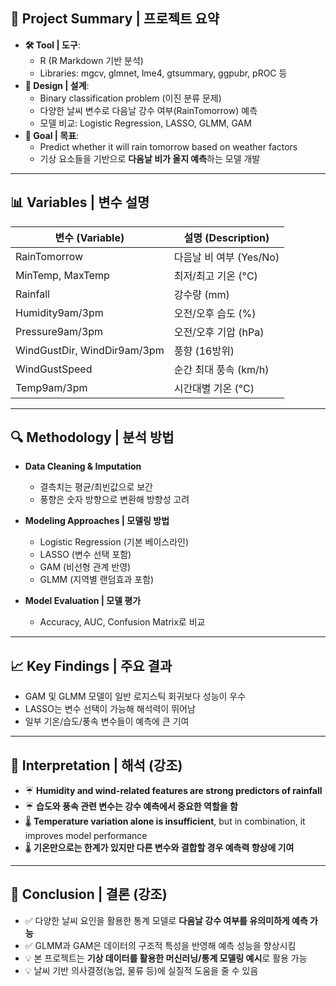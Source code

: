 
## 📌 Project Summary | 프로젝트 요약

- **🛠 Tool | 도구**:  
  - R (R Markdown 기반 분석)  
  - Libraries: mgcv, glmnet, lme4, gtsummary, ggpubr, pROC 등  
- **🧪 Design | 설계**:  
  - Binary classification problem (이진 분류 문제)  
  - 다양한 날씨 변수로 다음날 강수 여부(RainTomorrow) 예측  
  - 모델 비교: Logistic Regression, LASSO, GLMM, GAM  
- **🎯 Goal | 목표**:  
  - Predict whether it will rain tomorrow based on weather factors  
  - 기상 요소들을 기반으로 **다음날 비가 올지 예측**하는 모델 개발

---

## 📊 Variables | 변수 설명

| 변수 (Variable) | 설명 (Description) |
|------------------|--------------------|
| RainTomorrow     | 다음날 비 여부 (Yes/No) |
| MinTemp, MaxTemp | 최저/최고 기온 (°C) |
| Rainfall         | 강수량 (mm) |
| Humidity9am/3pm  | 오전/오후 습도 (%) |
| Pressure9am/3pm  | 오전/오후 기압 (hPa) |
| WindGustDir, WindDir9am/3pm | 풍향 (16방위) |
| WindGustSpeed    | 순간 최대 풍속 (km/h) |
| Temp9am/3pm      | 시간대별 기온 (°C) |

---

## 🔍 Methodology | 분석 방법

- **Data Cleaning & Imputation**  
  - 결측치는 평균/최빈값으로 보간  
  - 풍향은 숫자 방향으로 변환해 방향성 고려

- **Modeling Approaches | 모델링 방법**
  - Logistic Regression (기본 베이스라인)
  - LASSO (변수 선택 포함)
  - GAM (비선형 관계 반영)
  - GLMM (지역별 랜덤효과 포함)

- **Model Evaluation | 모델 평가**
  - Accuracy, AUC, Confusion Matrix로 비교

---

## 📈 Key Findings | 주요 결과

- GAM 및 GLMM 모델이 일반 로지스틱 회귀보다 성능이 우수
- LASSO는 변수 선택이 가능해 해석력이 뛰어남
- 일부 기온/습도/풍속 변수들이 예측에 큰 기여

---

## 🧠 Interpretation | 해석 (강조)

- ☔ **Humidity and wind-related features are strong predictors of rainfall**  
- ☔ **습도와 풍속 관련 변수는 강수 예측에서 중요한 역할을 함**  
- 🌡️ **Temperature variation alone is insufficient**, but in combination, it improves model performance  
- 🌡️ **기온만으로는 한계가 있지만 다른 변수와 결합할 경우 예측력 향상에 기여**

---

## 🧾 Conclusion | 결론 (강조)

- ✅ 다양한 날씨 요인을 활용한 통계 모델로 **다음날 강수 여부를 유의미하게 예측 가능**  
- ✅ GLMM과 GAM은 데이터의 구조적 특성을 반영해 예측 성능을 향상시킴  
- 💡 본 프로젝트는 **기상 데이터를 활용한 머신러닝/통계 모델링 예시**로 활용 가능  
- 💡 날씨 기반 의사결정(농업, 물류 등)에 실질적 도움을 줄 수 있음
